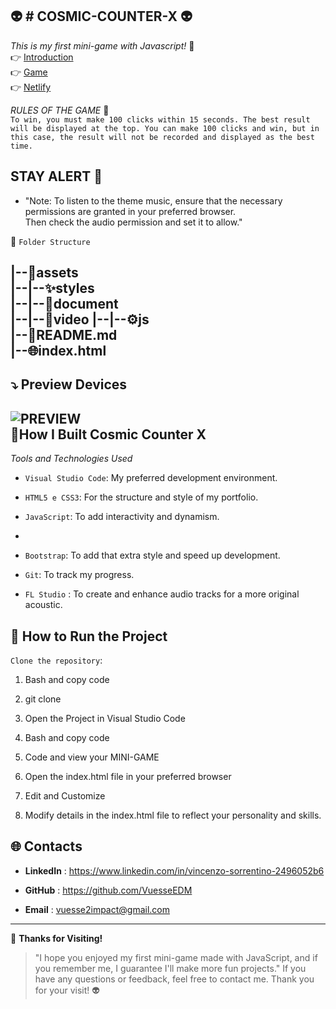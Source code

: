 

👽 # COSMIC-COUNTER-X 👽 
---
 

*This is my first mini-game with Javascript!* 🚀     
👉 [Introduction](https://github.com/VuesseEDM/COSMIC-COUNTER-X/blob/main/assets/document/Progetto%20JavaScript%20Basics%20di%20Vincenzo%20Sorrentino.pdf)    
👉 [Game](https://vuesseedm.github.io/COSMIC-COUNTER-X/)       
👉 [Netlify](https://65da5ad861370c41ff87c7e7--cosmic-counter-x.netlify.app/)

*RULES OF THE GAME* 📖    
 ```To win, you must make 100 clicks within 15 seconds. The best result will be displayed at the top. You can make 100 clicks and win, but in this case, the result will not be recorded and displayed as the best time.```

 

##  STAY ALERT  🙌

- "Note: To listen to the theme music, ensure that the necessary permissions are granted in your preferred browser.  
  Then check the audio permission and set it to allow."


📂 ```Folder Structure```   

|--📁assets        
|--|--✨styles  
|--|--📃document     
|--|--🌈video 
|--|--⚙️js            
|--📖README.md     
|--🌐index.html      
---

 ## ⤵️  Preview Devices  

![PREVIEW](https://raw.githubusercontent.com/VuesseEDM/COSMIC-COUNTER-X/main/assets/document/copertina.png)   
 🔧**How I Built Cosmic Counter X** 
---
*Tools and Technologies Used*


- ```Visual Studio Code```: My preferred development environment.  



- ```HTML5 e CSS3```: For the structure and style of my portfolio.


- ```JavaScript```: To add interactivity and dynamism.
- 


  
 - ```Bootstrap```:  To add that extra style and speed up development.

  
 
- ```Git```:  To track my progress.

- ```FL Studio``` :  To create and enhance audio tracks for a more original acoustic.


🚀 **How to Run the Project**  
---

```Clone the repository```:  


1. Bash and copy code

2. git clone   

3. Open the Project in Visual Studio Code   

4. Bash and copy code   


5.  Code and view your MINI-GAME   

6. Open the index.html file in your preferred browser   

7. Edit and Customize   


8. Modify details in the index.html file to reflect your personality and skills.    

🌐 **Contacts**  
---

- **LinkedIn**  : https://www.linkedin.com/in/vincenzo-sorrentino-2496052b6

- **GitHub**  : https://github.com/VuesseEDM

- **Email**  : vuesse2impact@gmail.com
---

🙌 **Thanks for Visiting!**

> "I hope you enjoyed my first mini-game made with JavaScript, and if you remember me, I guarantee I'll make more fun projects." If you have any questions or feedback, feel free to contact me. Thank you for your visit!  👽
